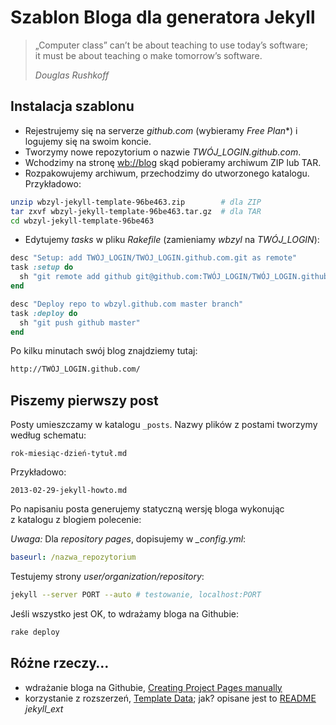 # Szablon Bloga dla generatora Jekyll

> „Computer class” can’t be about teaching to use today’s software;<br>
> it must be about teaching o make tomorrow’s software.
>
> *Douglas Rushkoff*


## Instalacja szablonu

- Rejestrujemy się na serverze *github.com*
  (wybieramy *Free Plan**) i logujemy się na swoim koncie.
- Tworzymy nowe repozytorium o nazwie *TWÓJ_LOGIN.github.com*.
- Wchodzimy na stronę [wb://blog](http://wbzyl.github.com/)
  skąd pobieramy archiwum ZIP lub TAR.
- Rozpakowujemy archiwum, przechodzimy do utworzonego katalogu.
  Przykładowo:

```sh
unzip wbzyl-jekyll-template-96be463.zip        # dla ZIP
tar zxvf wbzyl-jekyll-template-96be463.tar.gz  # dla TAR
cd wbzyl-jekyll-template-96be463
```

- Edytujemy *tasks* w pliku *Rakefile*
  (zamieniamy *wbzyl* na *TWÓJ_LOGIN*):

```ruby
desc "Setup: add TWÓJ_LOGIN/TWÓJ_LOGIN.github.com.git as remote"
task :setup do
  sh "git remote add github git@github.com:TWÓJ_LOGIN/TWÓJ_LOGIN.github.com.git"
end

desc "Deploy repo to wbzyl.github.com master branch"
task :deploy do
  sh "git push github master"
end
```

Po kilku minutach swój blog znajdziemy tutaj:

```sh
http://TWÓJ_LOGIN.github.com/
```


## Piszemy pierwszy post

Posty umieszczamy w katalogu `_posts`.
Nazwy plików z postami tworzymy według schematu:

    rok-miesiąc-dzień-tytuł.md

Przykładowo:

    2013-02-29-jekyll-howto.md

Po napisaniu posta generujemy statyczną wersję bloga wykonując
z katalogu z blogiem polecenie:

*Uwaga:* Dla *repository pages*, dopisujemy w *_config.yml*:

```yaml
baseurl: /nazwa_repozytorium
```

Testujemy strony *user/organization/repository*:

```sh
jekyll --server PORT --auto # testowanie, localhost:PORT
```

Jeśli wszystko jest OK, to wdrażamy bloga na Githubie:

```sh
rake deploy
```


## Różne rzeczy…

* wdrażanie bloga na Githubie, [Creating Project Pages manually](https://help.github.com/articles/creating-project-pages-manually)
* korzystanie z rozszerzeń, [Template Data](https://github.com/mojombo/jekyll/wiki/template-data);
  jak? opisane jest to [README](http://github.com/rfelix/jekyll_ext) *jekyll_ext*
